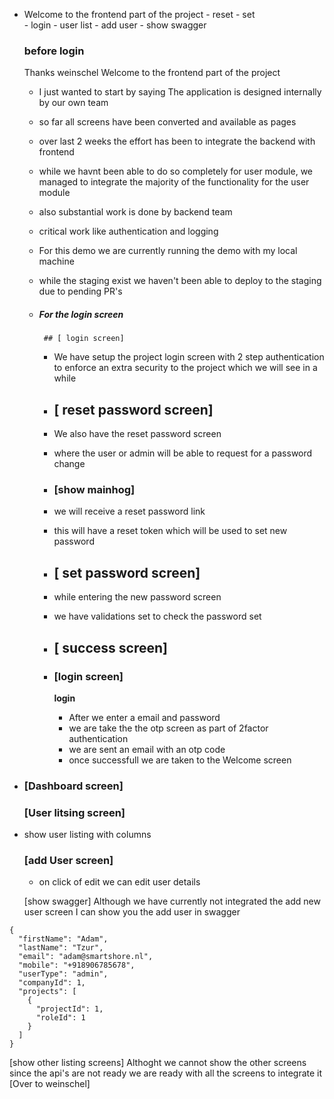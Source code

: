 - Welcome to the frontend part of the project
	  - reset 
	  - set  
	  - login
	  - user list 
	  - add user
	  - show swagger
	
  ###  before login
  Thanks weinschel
  Welcome to the frontend part of the project
	- I just wanted to start by saying The application is designed internally by our own team
	- so far all screens have been converted and available as pages
	- over last 2 weeks the effort has been to integrate the backend with frontend
	- while we havnt been able to do so completely for user module,  we managed to integrate the majority of the functionality for the user module
	- also substantial work is done by backend team
	- critical work like authentication and logging
	- For this demo we are currently running the demo with my local machine
	- while the staging exist we haven't been able to deploy to the staging due to pending PR's


  - ##### For the login screen
		 ## [ login screen]
	  - We have setup the project login screen with 2 step authentication to enforce an extra security to the project which we will see in a while
	  - ## [ reset password screen]
	  - We also have the reset password screen
	  - where the user or admin will be able to request for a password change
	  - ### [show mainhog]
	  - we will receive a reset password link
	  - this will have a reset token which will be used to set new password

	  
	  - ## [ set password screen]
	  - while entering the new password screen 
	  - we have validations set to check the password set
	  - ## [ success screen]


	 - ### [login screen]
		**login**
		- After we enter a email and password 
		- we are take the the otp screen as part of 2factor  authentication 
		- we are sent an email with an otp code
		- once successfull we are taken to the Welcome screen

- ### [Dashboard screen]
  ### [User litsing screen]
- show user listing with columns
   ### [add User screen]

	- on click of edit we can edit user details

    
    [show swagger]
    Although we have currently not integrated the add new user screen
    I can show you the add user in swagger
    
    
```
{
  "firstName": "Adam",
  "lastName": "Tzur",
  "email": "adam@smartshore.nl",
  "mobile": "+918906785678",
  "userType": "admin",
  "companyId": 1,
  "projects": [
    {
      "projectId": 1,
      "roleId": 1
    }
  ]
}
```


[show other listing screens]
Althoght we cannot show the other screens since the api's are not ready
we are ready with all the screens to integrate it
[Over to weinschel]


    
    
    